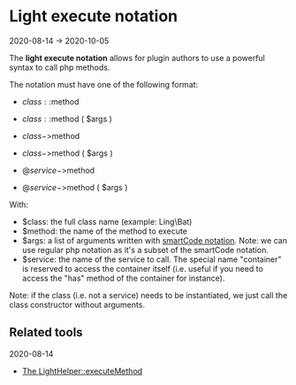 Light execute notation
=============
2020-08-14 -> 2020-10-05




The **light execute notation** allows for plugin authors to use a powerful syntax to call php methods.


The notation must have one of the following format:


- $class::$method
- $class::$method ( $args )

- $class->$method
- $class->$method ( $args )

- @$service->$method
- @$service->$method ( $args )


With:

- $class: the full class name (example: Ling\Bat)
- $method: the name of the method to execute
- $args: a list of arguments written with [smartCode notation](https://github.com/lingtalfi/NotationFan/blob/master/smart-code.md).
             Note: we can use regular php notation as it's a subset of the smartCode notation.
- $service: the name of the service to call. The special name "container" is reserved to access the container itself (i.e. useful if you
    need to access the "has" method of the container for instance).


Note: if the class (i.e. not a service) needs to be instantiated, we just call the class constructor without arguments.





Related tools
---------
2020-08-14


- [The LightHelper::executeMethod](https://github.com/lingtalfi/Light/blob/master/doc/api/Ling/Light/Helper/LightHelper/executeMethod.md)
